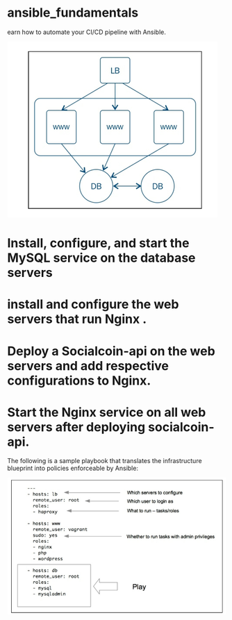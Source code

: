 # ansible_fundamentals
earn how to automate your CI/CD pipeline with Ansible.

![blueprint your infrastructure](https://github.com/boschpeter/ansible_fundamentals/blob/master/pictures/blueprinting.PNG)

# Install, configure, and start the MySQL service on the database servers

# install and configure the web servers that run Nginx .
 
# Deploy a Socialcoin-api on the web servers and add respective configurations to Nginx.

# Start the Nginx service on all web servers after deploying socialcoin-api. 

The following is a sample playbook that translates the infrastructure blueprint into policies enforceable by Ansible:

![sample_playbook](https://github.com/boschpeter/ansible_fundamentals/blob/master/pictures/sample_playbook.PNG)
